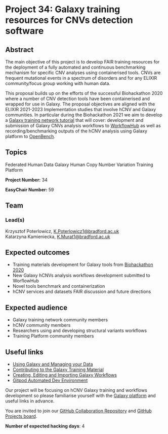 # Project 34: Galaxy training resources for CNVs detection software

## Abstract

The main objective of this project is to develop FAIR training resources for the deployment of a fully automated and continuous benchmarking mechanism for specific CNV analyses using containerised tools. CNVs are frequent mutational events in a spectrum of disorders and for any ELIXIR community/focus group working with human data.

This proposal builds up on the efforts of the successful Biohackathon 2020 where a number of CNV detection tools have been containerised and wrapped for use in Galaxy. The proposal objectives are aligned with the ELIXIR 2021-2023 Implementation studies that involve hCNV and Galaxy communities. In particular during the Biohackathon 2021 we aim to develop a [Galaxy training network tutorial](https://training.galaxyproject.org) that will cover: development and submission of Galaxy CNVs analysis workflows to [WorkflowHub](https://workflowhub.eu) as well as recording/benchmarking outputs of the hCNV analysis using Galaxy platform to [OpenBench](https://openebench.bsc.es).

## Topics

Federated Human Data
Galaxy
Human Copy Number Variation
Training Platform

**Project Number:** 34



**EasyChair Number:** 59

## Team

### Lead(s)

Krzysztof Poterlowicz, K.Poterlowicz1@bradford.ac.uk\
Katarzyna Kamieniecka, K.Murat1@bradford.ac.uk

## Expected outcomes

- Training materials development for Galaxy tools from [Biohackathon 2020](https://galaxyproject.eu/posts/2021/01/30/cnv-and-vc-updates/) 
- New Galaxy hCNVs analysis workflows development submitted to WorflowHub
- Novel tools benchmark and containerization
- hCNV services and datasets FAIR discussion and future directions 

## Expected audience

- Galaxy training network community members
- hCNV community members
- Researchers using and developing structural variants workflows
- Training Platform community members

## Useful links

- [Using Galaxy and Managing your Data](https://training.galaxyproject.org/training-material/topics/galaxy-interface/)
- [Contributing to the Galaxy Training Material](https://training.galaxyproject.org/training-material/topics/contributing/)
- [Creating, Editing and Importing Galaxy Workflows](https://training.galaxyproject.org/training-material/topics/galaxy-interface/tutorials/workflow-editor/tutorial.html)
- [Gitpod Automated Dev Environment](https://www.gitpod.io)

Our project will be focusing on hCNV Galaxy training and workflows development so please familiarise yourself with the [Galaxy platform](https://usegalaxy.eu) and useful links in advance. 

You are invited to join our [GitHub Collaboration Repository](https://github.com/kpbioteam/training-material/tree/project34) and [GitHub Projects board](https://github.com/users/kpbioteam/projects/4). 

**Number of expected hacking days**: 4

